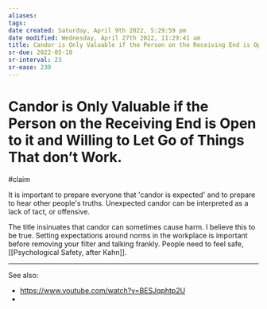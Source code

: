 ```yaml
---
aliases: 
tags: 
date created: Saturday, April 9th 2022, 5:29:59 pm
date modified: Wednesday, April 27th 2022, 11:29:41 am
title: Candor is Only Valuable if the Person on the Receiving End is Open to it and Willing to Let Go of Things That don’t Work.
sr-due: 2022-05-18
sr-interval: 23
sr-ease: 230
---
```


# Candor is Only Valuable if the Person on the Receiving End is Open to it and Willing to Let Go of Things That don’t Work.

#claim

It is important to prepare everyone that 'candor is expected' and to prepare to hear other people's truths. Unexpected candor can be interpreted as a lack of tact, or offensive.

The title insinuates that candor can sometimes cause harm. I believe this to be true. Setting expectations around norms in the workplace is important before removing your filter and talking frankly. People need to feel safe, [[Psychological Safety, after Kahn]].

---

See also:
- https://www.youtube.com/watch?v=BESJqphtp2U
- 